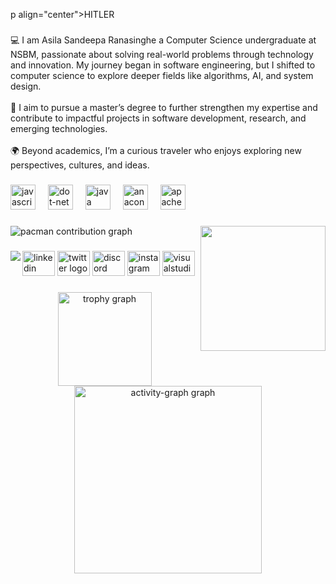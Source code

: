 p align="center">HITLER</p>

###

<p align="left">💻 I am Asila Sandeepa Ranasinghe a Computer Science undergraduate at NSBM, passionate about solving real-world problems through technology and innovation. My journey began in software engineering, but I shifted to computer science to explore deeper fields like algorithms, AI, and system design.<br><br>🚀 I aim to pursue a master’s degree to further strengthen my expertise and contribute to impactful projects in software development, research, and emerging technologies.<br><br>🌍 Beyond academics, I’m a curious traveler who enjoys exploring new perspectives, cultures, and ideas.</p>

###

<div align="left">
  <img src="https://cdn.jsdelivr.net/gh/devicons/devicon/icons/javascript/javascript-original.svg" height="40" alt="javascript logo"  />
  <img width="12" />
  <img src="https://cdn.jsdelivr.net/gh/devicons/devicon/icons/dot-net/dot-net-original.svg" height="40" alt="dot-net logo"  />
  <img width="12" />
  <img src="https://cdn.jsdelivr.net/gh/devicons/devicon/icons/java/java-original.svg" height="40" alt="java logo"  />
  <img width="12" />
  <img src="https://cdn.jsdelivr.net/gh/devicons/devicon/icons/anaconda/anaconda-original.svg" height="40" alt="anaconda logo"  />
  <img width="12" />
  <img src="https://cdn.jsdelivr.net/gh/devicons/devicon/icons/apache/apache-original.svg" height="40" alt="apache logo"  />
</div>

###

<img align="right" height="200" src="https://media1.tenor.com/m/6FyQwNIdnTsAAAAC/madara-uchiha.gif"  />

###

<picture>
  <source media="(prefers-color-scheme: dark)" srcset="https://raw.githubusercontent.com/ASILA-RANASINGHE/ASILA-RANASINGHE/output/pacman-contribution-graph-dark.svg">
  <source media="(prefers-color-scheme: light)" srcset="https://raw.githubusercontent.com/ASILA-RANASINGHE/ASILA-RANASINGHE/output/pacman-contribution-graph.svg">
  <img alt="pacman contribution graph" src="https://raw.githubusercontent.com/ASILA-RANASINGHE/ASILA-RANASINGHE/output/pacman-contribution-graph.svg">
</picture>

###

<img align="left" src="https://visitor-badge.laobi.icu/badge?page_id=ASILA-RANASINGHE.ASILA-RANASINGHE&"  />

###

<div align="left">
  <img src="https://raw.githubusercontent.com/maurodesouza/profile-readme-generator/master/src/assets/icons/social/linkedin/default.svg" width="52" height="40" alt="linkedin logo"  />
  <img src="https://raw.githubusercontent.com/maurodesouza/profile-readme-generator/master/src/assets/icons/social/twitter/default.svg" width="52" height="40" alt="twitter logo"  />
  <img src="https://raw.githubusercontent.com/maurodesouza/profile-readme-generator/master/src/assets/icons/social/discord/default.svg" width="52" height="40" alt="discord logo"  />
  <img src="https://raw.githubusercontent.com/maurodesouza/profile-readme-generator/master/src/assets/icons/social/instagram/default.svg" width="52" height="40" alt="instagram logo"  />
  <img src="https://raw.githubusercontent.com/maurodesouza/profile-readme-generator/master/src/assets/icons/social/visualstudio/default.svg" width="52" height="40" alt="visualstudio logo"  />
</div>

###

<div align="center">
  <img src="https://github-profile-trophy.vercel.app?username=ASILA-RANASINGHE&theme=dracula&column=-1&row=1&margin-w=8&margin-h=8&no-bg=false&no-frame=false&order=4" height="150" alt="trophy graph"  />
  <img src="https://github-readme-activity-graph.vercel.app/graph?username=ASILA-RANASINGHE&radius=16&theme=react&area=true&order=5" height="300" alt="activity-graph graph"  />
</div>

###
